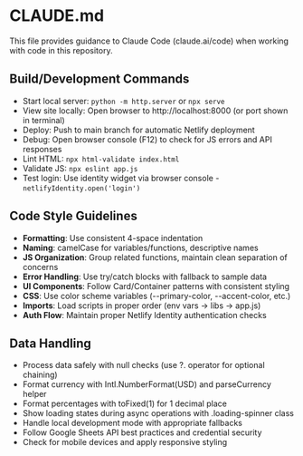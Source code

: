 # CLAUDE.md

This file provides guidance to Claude Code (claude.ai/code) when working with code in this repository.

## Build/Development Commands
- Start local server: `python -m http.server` or `npx serve`
- View site locally: Open browser to http://localhost:8000 (or port shown in terminal)
- Deploy: Push to main branch for automatic Netlify deployment
- Debug: Open browser console (F12) to check for JS errors and API responses
- Lint HTML: `npx html-validate index.html`
- Validate JS: `npx eslint app.js`
- Test login: Use identity widget via browser console - `netlifyIdentity.open('login')`

## Code Style Guidelines
- **Formatting**: Use consistent 4-space indentation
- **Naming**: camelCase for variables/functions, descriptive names
- **JS Organization**: Group related functions, maintain clean separation of concerns
- **Error Handling**: Use try/catch blocks with fallback to sample data
- **UI Components**: Follow Card/Container patterns with consistent styling
- **CSS**: Use color scheme variables (--primary-color, --accent-color, etc.)
- **Imports**: Load scripts in proper order (env vars → libs → app.js)
- **Auth Flow**: Maintain proper Netlify Identity authentication checks

## Data Handling
- Process data safely with null checks (use ?. operator for optional chaining)
- Format currency with Intl.NumberFormat(USD) and parseCurrency helper
- Format percentages with toFixed(1) for 1 decimal place
- Show loading states during async operations with .loading-spinner class
- Handle local development mode with appropriate fallbacks
- Follow Google Sheets API best practices and credential security
- Check for mobile devices and apply responsive styling